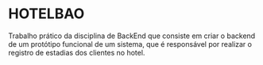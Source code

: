 # HOTELBAO
Trabalho prático da disciplina de BackEnd que consiste em criar o backend de um protótipo funcional de um sistema, que é responsável por realizar o registro de estadias dos clientes no hotel.
